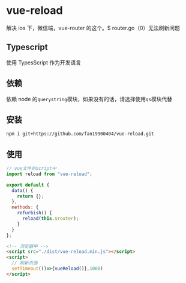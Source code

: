 # vue-reload

解决 ios 下，微信端，vue-router 的这个。$ router.go（0）无法刷新问题

## Typescript

使用 TypesScript 作为开发语言

## 依赖

依赖 node 的`querystring`模块，如果没有的话，请选择使用`qs`模块代替

## 安装

```bash
npm i git+https://github.com/fan19900404/vue-reload.git
```

## 使用

```js
// vue文件的script中
import reload from "vue-reload";

export default {
  data() {
    return {};
  },
  methods: {
    refurbish() {
      reload(this.$router);
    }
  }
};
```

```html
<!-- 浏览器中 -->
<script src="./dist/vue-reload.min.js"></script>
<script>
  // 刷新页面
  setTimeout(()=>{vueReload()},1000)
</script>
```
